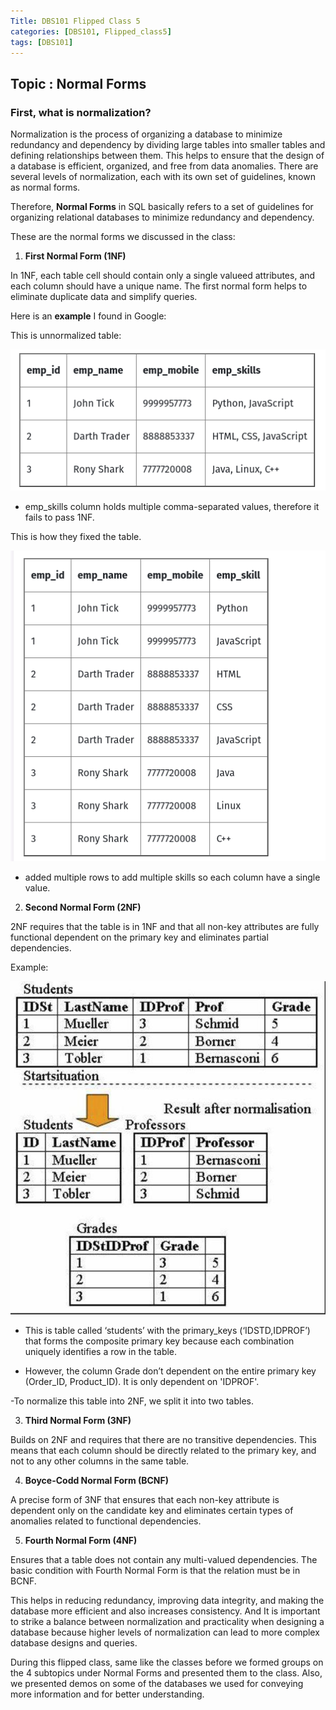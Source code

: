 ```yaml
---
Title: DBS101 Flipped Class 5
categories: [DBS101, Flipped_class5]
tags: [DBS101]
---
```


## Topic : Normal Forms

### First, what is normalization? 

Normalization is the process of organizing a database to minimize redundancy and dependency by dividing large tables into smaller tables and defining relationships between them. This helps to ensure that the design of a database is efficient, organized, and free from data anomalies. There are several levels of normalization, each with its own set of guidelines, known as normal forms.

Therefore, **Normal Forms** in SQL basically refers to a set of guidelines for organizing relational databases to minimize redundancy and dependency. 

These are the normal forms we discussed in the class:

1. **First Normal Form (1NF)**

 In 1NF, each table cell should contain only a single valueed attributes, and each column should have a unique name. The first normal form helps to eliminate duplicate data and simplify queries.

Here is an **example** I found in Google:

This is unnormalized table:

![unnormalized](/assets/img/un.png)

- emp_skills column holds multiple comma-separated values, therefore it fails to pass 1NF.

This is how they fixed the table.

![1nf](/assets/img/1nf.png)

- added multiple rows to add multiple skills so each column have a single value.

2. **Second Normal Form (2NF)**

2NF requires that the table is in 1NF and that all non-key attributes are fully functional dependent on the primary key and eliminates partial dependencies. 

Example:

![2nf](/assets/img/2nf.jpg)

- This is table called ‘students’ with the primary_keys (‘IDSTD,IDPROF’) that forms the composite primary key because each combination uniquely identifies a row in the table.

- However, the column Grade don’t dependent on the entire primary key (Order_ID, Product_ID). It is only dependent on 'IDPROF'.

-To normalize this table into 2NF, we split it into two tables.


3. **Third Normal Form (3NF)**

Builds on 2NF and requires that there are no transitive dependencies. This means that each column should be directly related to the primary key, and not to any other columns in the same table.

4. **Boyce-Codd Normal Form (BCNF)**

 A precise form of 3NF that ensures that each non-key attribute is dependent only on the candidate key and eliminates certain types of anomalies related to functional dependencies.

5. **Fourth Normal Form (4NF)**

Ensures that a table does not contain any multi-valued dependencies. The basic condition with Fourth Normal Form is that the relation must be in BCNF.

This helps in reducing redundancy, improving data integrity, and making the database more efficient and also increases consistency. And It is important to strike a balance between normalization and practicality when designing a database because higher levels of normalization can lead to more complex database designs and queries.

During this flipped class, same like the classes before we formed groups on the 4 subtopics under Normal Forms and presented them to the class. Also, we presented demos on some of the databases we used for conveying more information and for better understanding. 
